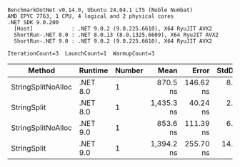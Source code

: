 ```

BenchmarkDotNet v0.14.0, Ubuntu 24.04.1 LTS (Noble Numbat)
AMD EPYC 7763, 1 CPU, 4 logical and 2 physical cores
.NET SDK 9.0.200
  [Host]            : .NET 9.0.2 (9.0.225.6610), X64 RyuJIT AVX2
  ShortRun-.NET 8.0 : .NET 8.0.13 (8.0.1325.6609), X64 RyuJIT AVX2
  ShortRun-.NET 9.0 : .NET 9.0.2 (9.0.225.6610), X64 RyuJIT AVX2

IterationCount=3  LaunchCount=1  WarmupCount=3  

```
| Method             | Runtime  | Number | Mean       | Error     | StdDev   | Min        | Max        | Gen0   | Gen1   | Allocated |
|------------------- |--------- |------- |-----------:|----------:|---------:|-----------:|-----------:|-------:|-------:|----------:|
| StringSplitNoAlloc | .NET 8.0 | 1      |   870.5 ns | 146.62 ns |  8.04 ns |   865.1 ns |   879.7 ns |      - |      - |         - |
| StringSplit        | .NET 8.0 | 1      | 1,435.3 ns |  40.24 ns |  2.21 ns | 1,432.9 ns | 1,437.2 ns | 0.1907 | 0.0019 |    3208 B |
| StringSplitNoAlloc | .NET 9.0 | 1      |   853.6 ns | 111.39 ns |  6.11 ns |   850.0 ns |   860.6 ns |      - |      - |         - |
| StringSplit        | .NET 9.0 | 1      | 1,394.2 ns | 255.70 ns | 14.02 ns | 1,382.3 ns | 1,409.6 ns | 0.1907 | 0.0019 |    3208 B |
